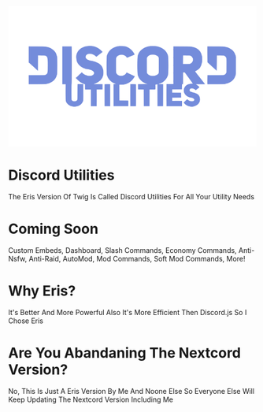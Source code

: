 ![title](DUtilsImages/DiscordUtilsV2.svg)
# Discord Utilities
The Eris Version Of Twig Is Called Discord Utilities For All Your Utility Needs 
# Coming Soon
Custom Embeds,
Dashboard, 
Slash Commands,
Economy Commands,
Anti-Nsfw,
Anti-Raid,
AutoMod,
Mod Commands, 
Soft Mod Commands,
More!

# Why Eris?
It's Better And More Powerful Also It's More Efficient Then Discord.js So I Chose Eris

# Are You Abandaning The Nextcord Version?

No, This Is Just A Eris Version By Me And Noone Else So Everyone Else Will Keep Updating The Nextcord Version Including Me
